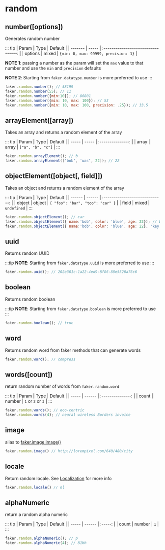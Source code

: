 # random

## number([options])

Generates random number

::: tip
| Param   | Type  |               Default                |
| ------- | ----- | :----------------------------------: |
| options | mixed | `{min: 0, max: 99999, precision: 1}` |

**NOTE 1**: passing a number as the param will set the `max` value to that number and use the `min` and `precision` defaults

**NOTE 2**: Starting from <Badge text="v5.5.0" type="tip" vertical="middle"/> `faker.datatype.number` is more preferred to use
:::

```js
faker.random.number(); // 58199
faker.random.number(55); // 11
faker.random.number({min:10}); // 86801
faker.random.number({min: 10, max: 100}); // 53
faker.random.number({min: 10, max: 100, precision: .25}); // 33.5
```

## arrayElement([array])

Takes an array and returns a random element of the array

::: tip
| Param | Type  |      Default      |
| ----- | ----- | :---------------: |
| array | array | `["a", "b", "c"]` |
:::

```js
faker.random.arrayElement(); // b
faker.random.arrayElement(['bob', 'was', 22]); // 22
```

## objectElement([object[, field]])

Takes an object and returns a random element of the array

::: tip
| Param  | Type   |             Default              |
| ------ | ------ | :------------------------------: |
| object | object | `{ "foo": "bar", "too": "car" }` |
| field  | mixed  |           `undefined`            |
:::

```js
faker.random.objectElement(); // car
faker.random.objectElement({ name:'bob', color: 'blue', age: 22}); // bob
faker.random.objectElement({ name:'bob', color: 'blue', age: 22}, 'key'); // name
```

## uuid

Returns random UUID

:::tip
**NOTE**: Starting from <Badge text="v5.5.0" type="tip" vertical="middle"/> `faker.datatype.uuid` is more preferred to use
:::

```js
faker.random.uuid(); // 202e301c-1a22-4ed9-8f86-88e5520a76c6
```

## boolean

Returns random boolean

:::tip
**NOTE**: Starting from <Badge text="v5.5.0" type="tip" vertical="middle"/> `faker.datatype.boolean` is more preferred to use
:::

```js
faker.random.boolean(); // true
```

## word

Returns random word from faker methods that can generate words

```js
faker.random.word(); // compress
```

## words([count])

return random number of words from `faker.random.word`

::: tip
| Param | Type   |      Default      |
| ----- | ------ | :---------------: |
| count | number | `1` or `2` or `3` |
:::

```js
faker.random.words(); // eco-centric
faker.random.words(4); // neural wireless Borders invoice
```

## image

alias to [faker.image.image()](/docs/image.html#image-width-height-randomize)

```js
faker.random.image() // http://lorempixel.com/640/480/city
```

## locale

Return random locale. See [Localization](/docs/localization.html#localization) for more info

```js
faker.random.locale() // nl
```

## alphaNumeric

return a random alpha numeric

::: tip
| Param | Type   | Default |
| ----- | ------ | :-----: |
| count | number |   `1`   |
:::

```js
faker.random.alphaNumeric(); // p
faker.random.alphaNumeric(4); // 81bh
```
